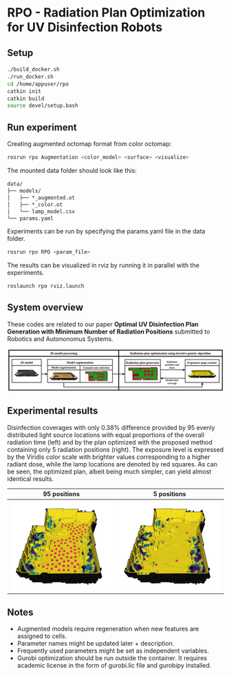 [//]: # (Image References)

[image1]: ./assets/fig_system.png "system"
[image2]: ./assets/fig_1a.png "1a"
[image3]: ./assets/fig_1b.png "1b"

# RPO - Radiation Plan Optimization for UV Disinfection Robots

## Setup

```bash
./build_docker.sh
./run_docker.sh
cd /home/appuser/rpo
catkin init
catkin build
source devel/setup.bash
```

## Run experiment

Creating augmented octomap format from color octomap:

```bash
rosrun rpo Augmentation <color_model> <surface> <visualize>
```

The mounted data folder should look like this:

```text
data/
├── models/
│   ├── *_augmented.ot
│   ├── *_color.ot
│   └── lamp_model.csv
└── params.yaml
```

Experiments can be run by specifying the params.yaml file in the data folder.

```bash
rosrun rpo RPO <param_file>
```

The results can be visualized in rviz by running it in parallel with the experiments.

```bash
roslaunch rpo rviz.launch
```

## System overview

These codes are related to our paper **Optimal UV Disinfection Plan Generation with Minimum Number of Radiation Positions** submitted to Robotics and Autononomus Systems.

![image1]

## Experimental results

Disinfection coverages with only 0.38\% difference provided by 95 evenly distributed light source locations with equal proportions of the overall radiation time (left) and by the plan optimized with the proposed method containing only 5 radiation positions (right). The exposure level is expressed by the Viridis color scale with brighter values corresponding to a higher radiant dose, while the lamp locations are denoted by red squares. As can be seen, the optimized plan, albeit being much simpler, can yield almost identical results.

| 95 positions | 5 positions |
|:-------:|:-------:|
| ![image2] | ![image3] |

## Notes

- Augmented models require regeneration when new features are assigned to cells.
- Parameter names might be updated later + description.
- Frequently used parameters might be set as independent variables.
- Gurobi optimization should be run outside the container. It requires academic license in the form of gurobi.lic file and gurobipy installed.
